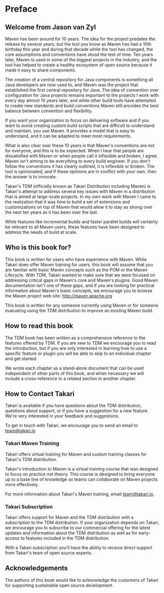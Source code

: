 # Preface

## Welcome from Jason van Zyl

Maven has been around for 10 years. The idea for the project predates
the release by several years, but the tool you know as Maven has had a
10th birthday this year and during that decade while the tool has
changed, the core assumptions and conventions have stood the test of
time. Ten years later, Maven is used in some of the biggest projects
in the industry, and the tool has helped to create a healthy ecosystem
of open source because it made it easy to share components.

The creation of a central repository for Java components is something
all Java developers are now used to, and Maven was the project that
established the first central repository for Java. The idea of
convention over configuration for Java projects remains important to
the projects I work with every day almost 10 years later, and while
other build tools have attempted to create new standards and build
conventions Maven still provides the best balance between convention
and flexibility.

If you want your organization to focus on delivering software and if
you want to avoid creating custom build scripts that are difficult to
understand and maintain, you use Maven. It provides a model that is
easy to understand, and it can be adapted to meet most requirements.

What is also clear over these 10 years is that Maven's conventions are
not for everyone, and this is to be expected. When I hear that people
are dissatisfied with Maven or when people call it inflexible and
broken, I agree. Maven isn't aiming to be everything to every build
engineer. If you don't follow the conventions it has clearly outlined,
it is inflexible or broken. The tool is opinionated, and if these
opinions are in conflict with your own, then the answer is to
innovate.

Takari's TDM (officially known as Takari Distribution including Maven)
is Takari's attempt to address several key issues with Maven in a
distribution that is aimed at large-scale projects. In my own work
with Maven I came to the realization that it was time to build a set
of extensions and customizations on top of Maven that would allow it
to stay as strong over the next ten years as it has been over the
last. 

While features like incremental builds and faster parallel
builds will certainly be relevant to all Maven users, these features
have been designed to address the needs of build at scale.

## Who is this book for?

This book is written for users who have experience with Maven. While
Takari does offer Maven training for users, this book will assume that
you are familiar with basic Maven concepts such as the POM or the
Maven Lifecycle. With TDM, Takari wanted to make sure that we were
focused on addressing critical gaps in Maven's core and Maven's
plugins. Good Maven documentation isn't one of these gaps, and if you
are looking for practical information about Maven's basic concepts, we
encourage you to browse the Maven project web site:
http://maven.apache.org

This book is written for any someone currently using Maven or for
someone evaluating using the TDM distribution to improve an existing
Maven build.

## How to read this book

The TDM book has been written as a comprehensive reference to the
features offered by TDM. If you are new to TDM we encourage you to
read the introduction, but if you are only interested in learning how
to use a specific feature or plugin you will be able to skip to an
individual chapter and get started.

We wrote each chapter as a stand-alone document that can be used
independent of other parts of this book, and when necessary we will
include a cross-reference to a related section in another chapter.

## How to Contact Takari

Takari is available if you have questions about the TDM distribution,
questions about support, or if you have a suggestion for a new
feature.  We're very interested in your feedback and suggestions.

To get in touch with Takari, we encourage you to send an email to
team@takari.io

### Takari Maven Training

Takari offers virtual training for Maven and custom training classes
for Takari's TDM distribution.

Takari's Introduction to Maven is a virtual training course that was
designed to focus on practice not theory. This course is designed to
bring everyone up to a base line of knowledge so teams can collaborate
on Maven projects more effectively.

For more information about Takari's Maven training, email
team@takari.io.

### Takari Subscription

Takari offers support for Maven and the TDM distribution with a
subscription to the TDM distribution. If your organization depends on
Takari, we encourage you to subscribe to our commercial offering for
the latest updates and information about the TDM distribution as well
as for early-access to features included in the TDM distribution.

With a Takari subscription you'll have the ability to receive direct
support from Takari's team of open source experts.

## Acknowledgements

The authors of this book would like to acknowledge the customers of
Takari for supporting sustainable open source development.

